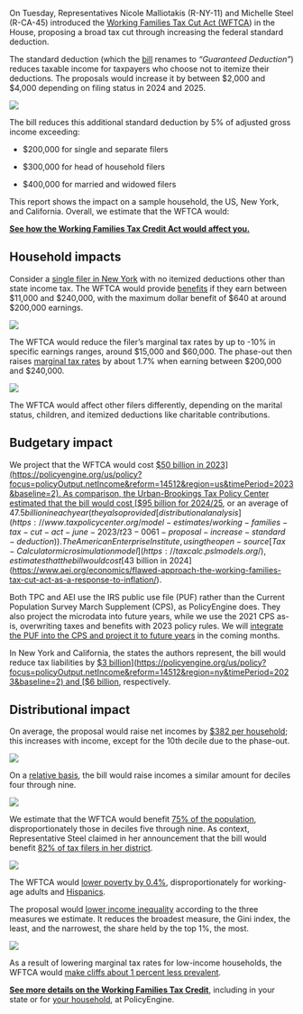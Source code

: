 On Tuesday, Representatives Nicole Malliotakis (R-NY-11) and Michelle Steel (R-CA-45) introduced the [Working Families Tax Cut Act (WFTCA](https://waysandmeans.house.gov/malliotakis-steel-lead-legislation-to-provide-tax-relief-to-working-families/)) in the House, proposing a broad tax cut through increasing the federal standard deduction.

The standard deduction (which the [bill](https://acrobat.adobe.com/link/review?uri=urn:aaid:scds:US:f2203ce9-a41a-3a28-8b45-509e0b364e45) renames to *“Guaranteed Deduction”*) reduces taxable income for taxpayers who choose not to itemize their deductions. The proposals would increase it by between $2,000 and $4,000 depending on filing status in 2024 and 2025.

![](https://cdn-images-1.medium.com/max/3200/0*WkVYnCrwjLgDdnQp)

The bill reduces this additional standard deduction by 5% of adjusted gross income exceeding:

* $200,000 for single and separate filers

* $300,000 for head of household filers

* $400,000 for married and widowed filers

This report shows the impact on a sample household, the US, New York, and California. Overall, we estimate that the WFTCA would:

[**See how the Working Families Tax Credit Act would affect you.**](https://policyengine.org/us/household?focus=intro&reform=14512&region=us&timePeriod=2023&baseline=2)

## Household impacts

Consider a [single filer in New York](https://policyengine.org/us/household?focus=householdOutput.mtr&reform=14512&region=ny&timePeriod=2023&baseline=2&household=31355) with no itemized deductions other than state income tax. The WFTCA would provide [benefits](https://policyengine.org/us/household?focus=householdOutput.earnings&reform=14512&region=ny&timePeriod=2023&baseline=2&household=31356) if they earn between $11,000 and $240,000, with the maximum dollar benefit of $640 at around $200,000 earnings.

![](https://cdn-images-1.medium.com/max/3200/0*dv92M9FKwiIP5zCY)

The WFTCA would reduce the filer’s marginal tax rates by up to -10% in specific earnings ranges, around $15,000 and $60,000. The phase-out then raises [marginal tax rates](https://policyengine.org/us/household?focus=householdOutput.mtr&reform=14512&region=ny&timePeriod=2023&baseline=2&household=31356) by about 1.7% when earning between $200,000 and $240,000.

![](https://cdn-images-1.medium.com/max/3200/0*C_DfomXSDdHQWOct)

The WFTCA would affect other filers differently, depending on the marital status, children, and itemized deductions like charitable contributions.

## Budgetary impact

We project that the WFTCA would cost [$50 billion in 2023](https://policyengine.org/us/policy?focus=policyOutput.netIncome&reform=14512&region=us&timePeriod=2023&baseline=2). As comparison, the Urban-Brookings Tax Policy Center estimated that the bill would cost [$95 billion for 2024/25](https://twitter.com/jbuhl35/status/1666924708967727112), or an average of $47.5 billion in each year (they also provided [distributional analysis](https://www.taxpolicycenter.org/model-estimates/working-families-tax-cut-act-june-2023/t23-0061-proposal-increase-standard-deduction)). The American Enterprise Institute, using the open-source [Tax-Calculator microsimulation model](https://taxcalc.pslmodels.org/), estimates that the bill would cost [$43 billion in 2024](https://www.aei.org/economics/flawed-approach-the-working-families-tax-cut-act-as-a-response-to-inflation/).

Both TPC and AEI use the IRS public use file (PUF) rather than the Current Population Survey March Supplement (CPS), as PolicyEngine does. They also project the microdata into future years, while we use the 2021 CPS as-is, overwriting taxes and benefits with 2023 policy rules. We will [integrate the PUF into the CPS and project it to future years](https://policyengine.org/us/blog/enhancing-the-current-population-survey-for-policy-analysis) in the coming months.

In New York and California, the states the authors represent, the bill would reduce tax liabilities by [$3 billion](https://policyengine.org/us/policy?focus=policyOutput.netIncome&reform=14512&region=ny&timePeriod=2023&baseline=2) and [$6 billion](https://policyengine.org/us/policy?focus=policyOutput.netIncome&reform=14512&region=ca&timePeriod=2023&baseline=2), respectively.

## Distributional impact

On average, the proposal would raise net incomes by [$382 per household](https://policyengine.org/us/policy?focus=policyOutput.decileAverageImpact&reform=14512&region=us&timePeriod=2023&baseline=2); this increases with income, except for the 10th decile due to the phase-out.

![](https://cdn-images-1.medium.com/max/2884/0*gheY-rtEMwYZBSAt)

On a [relative basis](https://policyengine.org/us/policy?focus=policyOutput.decileRelativeImpact&reform=14512&region=us&timePeriod=2023&baseline=2), the bill would raise incomes a similar amount for deciles four through nine.

![](https://cdn-images-1.medium.com/max/2732/0*HuuthcudLSRD2551)

We estimate that the WFTCA would benefit [75% of the population](https://policyengine.org/us/policy?focus=policyOutput.intraDecileImpact&reform=14512&region=us&timePeriod=2023&baseline=2), disproportionately those in deciles five through nine. As context, Representative Steel claimed in her announcement that the bill would benefit [82% of tax filers in her district](https://waysandmeans.house.gov/malliotakis-steel-lead-legislation-to-provide-tax-relief-to-working-families/).

![](https://cdn-images-1.medium.com/max/2712/0*uK_cr-x6857z88-F)

The WFTCA would [lower poverty by 0.4%](https://policyengine.org/us/policy?focus=policyOutput.povertyImpact&reform=14512&region=us&timePeriod=2023&baseline=2), disproportionately for working-age adults and [Hispanics](https://policyengine.org/us/policy?focus=policyOutput.racialPovertyImpact&reform=14512&region=us&timePeriod=2023&baseline=2).

The proposal would [lower income inequality](https://policyengine.org/us/policy?focus=policyOutput.inequalityImpact&reform=14512&region=us&timePeriod=2023&baseline=2) according to the three measures we estimate. It reduces the broadest measure, the Gini index, the least, and the narrowest, the share held by the top 1%, the most.

![](https://cdn-images-1.medium.com/max/2756/0*B_gr7YmtNKBXJshQ)

As a result of lowering marginal tax rates for low-income households, the WFTCA would [make cliffs about 1 percent less prevalent](https://policyengine.org/us/policy?focus=policyOutput.cliffImpact&reform=14512&region=us&timePeriod=2023&baseline=2).

[**See more details on the Working Families Tax Credit**](https://policyengine.org/us/policy?focus=policyOutput.inequalityImpact&reform=14512&region=us&timePeriod=2023&baseline=2), including in your state or for [your household](https://policyengine.org/us/household?focus=intro&reform=14512&region=us&timePeriod=2023&baseline=2), at PolicyEngine.
